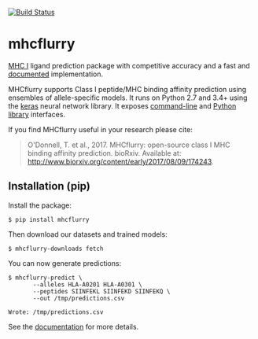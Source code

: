 [![Build Status](https://travis-ci.org/openvax/mhcflurry.svg?branch=master)](https://travis-ci.org/openvax/mhcflurry)

# mhcflurry
[MHC I](https://en.wikipedia.org/wiki/MHC_class_I) ligand
prediction package with competitive accuracy and a fast and 
[documented](https://openvax.github.io/mhcflurry/) implementation.

MHCflurry supports Class I peptide/MHC binding affinity prediction using
ensembles of allele-specific models. It runs on Python 2.7 and 3.4+ using
the [keras](https://keras.io) neural network library. It exposes [command-line](https://openvax.github.io/mhcflurry/commandline_tutorial.html)
and [Python library](https://openvax.github.io/mhcflurry/python_tutorial.html) interfaces.

If you find MHCflurry useful in your research please cite:

> O'Donnell, T. et al., 2017. MHCflurry: open-source class I MHC binding affinity prediction. bioRxiv. Available at: http://www.biorxiv.org/content/early/2017/08/09/174243.

## Installation (pip)

Install the package:

```
$ pip install mhcflurry
```

Then download our datasets and trained models:

```
$ mhcflurry-downloads fetch
```

You can now generate predictions:

```
$ mhcflurry-predict \
       --alleles HLA-A0201 HLA-A0301 \
       --peptides SIINFEKL SIINFEKD SIINFEKQ \
       --out /tmp/predictions.csv
       
Wrote: /tmp/predictions.csv
```

See the [documentation](https://openvax.github.io/mhcflurry/) for more details.
